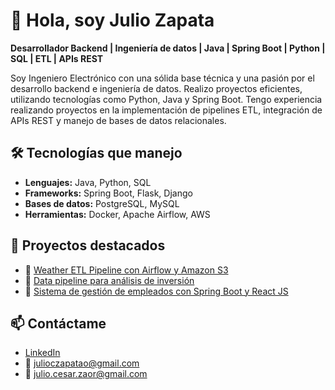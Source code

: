 # 👋 Hola, soy Julio Zapata

**Desarrollador Backend | Ingeniería de datos | Java | Spring Boot | Python | SQL | ETL | APIs REST**

Soy Ingeniero Electrónico con una sólida base técnica y una pasión por el desarrollo backend e ingeniería de datos. Realizo proyectos eficientes, utilizando tecnologías como Python, Java y Spring Boot. Tengo experiencia realizando proyectos en la implementación de pipelines ETL, integración de APIs REST y manejo de bases de datos relacionales.

## 🛠 Tecnologías que manejo
- **Lenguajes:** Java, Python, SQL
- **Frameworks:** Spring Boot, Flask, Django
- **Bases de datos:** PostgreSQL, MySQL
- **Herramientas:** Docker, Apache Airflow, AWS

## 🚀 Proyectos destacados
- 🔗 [Weather ETL Pipeline con Airflow y Amazon S3](https://github.com/juliozapatao96/airflow-projects/tree/develop/dags/weather_api_project)
- 🔗 [Data pipeline para análisis de inversión](https://github.com/juliozapatao96/etl-docker-tb-1)
- 🔗 [Sistema de gestión de empleados con Spring Boot y React JS](https://github.com/juliozapatao96/employee-management-system-sb-react)

## 📫 Contáctame
- [LinkedIn](https://www.linkedin.com/in/juliozapatao96/)
- 📧 julioczapatao@gmail.com
- 📧 julio.cesar.zaor@gmail.com


<!--
**juliozapatao96/juliozapatao96** is a ✨ _special_ ✨ repository because its `README.md` (this file) appears on your GitHub profile.

Here are some ideas to get you started:

- 🔭 I’m currently working on ...
- 🌱 I’m currently learning ...
- 👯 I’m looking to collaborate on ...
- 🤔 I’m looking for help with ...
- 💬 Ask me about ...
- 📫 How to reach me: ...
- 😄 Pronouns: ...
- ⚡ Fun fact: ...
-->
